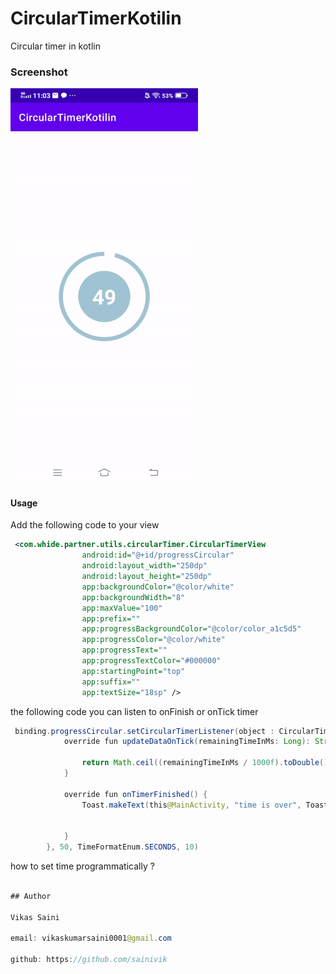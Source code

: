# CircularTimerKotilin
Circular timer in kotlin
### Screenshot
<img src="https://github.com/sainivik/CircularTimerKotilin/blob/master/app/screenshots/circularview.gif.gif" width="300px" height="632px"/>

#### Usage

Add the following code to your view

```xml
 <com.whide.partner.utils.circularTimer.CircularTimerView
                android:id="@+id/progressCircular"
                android:layout_width="250dp"
                android:layout_height="250dp"
                app:backgroundColor="@color/white"
                app:backgroundWidth="8"
                app:maxValue="100"
                app:prefix=""
                app:progressBackgroundColor="@color/color_a1c5d5"
                app:progressColor="@color/white"
                app:progressText=""
                app:progressTextColor="#000000"
                app:startingPoint="top"
                app:suffix=""
                app:textSize="18sp" />
```

 the following code you can listen to onFinish or onTick timer

```java
 binding.progressCircular.setCircularTimerListener(object : CircularTimerListener {
            override fun updateDataOnTick(remainingTimeInMs: Long): String {

                return Math.ceil((remainingTimeInMs / 1000f).toDouble()).toString()
            }

            override fun onTimerFinished() {
                Toast.makeText(this@MainActivity, "time is over", Toast.LENGTH_LONG).show()


            }
        }, 50, TimeFormatEnum.SECONDS, 10)
```
how to set time programmatically ?

```java

## Author

Vikas Saini

email: vikaskumarsaini0001@gmail.com

github: https://github.com/sainivik


